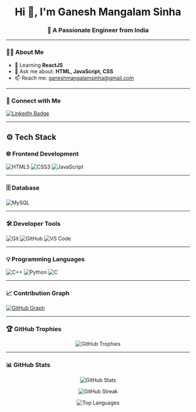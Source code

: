 <h1 align="center">Hi 👋, I'm Ganesh Mangalam Sinha</h1>
<h3 align="center">🚀 A Passionate Engineer from India</h3>

<hr/>

### 👨‍💻 About Me
- 🌱 Learning **ReactJS**  
- 💬 Ask me about: **HTML, JavaScript, CSS**  
- 📫 Reach me: [ganeshmangalamsinha@gmail.com](mailto:ganeshmangalamsinha@gmail.com)  

<hr/>

### 🔗 Connect with Me

<p align="left">
  <a href="https://www.linkedin.com/in/ganesh-mangalam-sinha-7987a6209" target="_blank">
    <img src="https://img.shields.io/badge/LinkedIn-%230077B5.svg?style=for-the-badge&logo=linkedin&logoColor=white" alt="LinkedIn Badge"/>
  </a>
</p>

<hr/>

## ⚙️ Tech Stack

### 🌐 Frontend Development
![HTML5](https://img.shields.io/badge/HTML5-E34F26?style=flat-square&logo=html5&logoColor=white)
![CSS3](https://img.shields.io/badge/CSS3-1572B6?style=flat-square&logo=css3&logoColor=white)
![JavaScript](https://img.shields.io/badge/JavaScript-F7DF1E?style=flat-square&logo=javascript&logoColor=black)

<hr/>

### 🗄️ Database 
![MySQL](https://img.shields.io/badge/MySQL-00758F?style=flat-square&logo=mysql&logoColor=white)

<hr/>

### 🛠️ Developer Tools
![Git](https://img.shields.io/badge/Git-F05032?style=flat-square&logo=git&logoColor=white)
![GitHub](https://img.shields.io/badge/GitHub-181717?style=flat-square&logo=github&logoColor=white)
![VS Code](https://img.shields.io/badge/VSCode-007ACC?style=flat-square&logo=visual-studio-code&logoColor=white)

<hr/>

### 💡 Programming Languages
![C++](https://img.shields.io/badge/C++-00599C?style=flat-square&logo=c%2B%2B&logoColor=white)
![Python](https://img.shields.io/badge/Python-3776AB?style=flat-square&logo=python&logoColor=white)
![C](https://img.shields.io/badge/C-00599C?style=flat-square&logo=c&logoColor=white)

<hr/>

### 📈 Contribution Graph

[![GitHub Graph](https://github-readme-activity-graph.vercel.app/graph?username=ganesh2992&theme=tokyo-night&bg_color=0d1117&hide_border=true)](https://github.com/ashutosh00710/github-readme-activity-graph)

<hr/>

### 🏆 GitHub Trophies

<p align="center">
  <img src="https://github-profile-trophy.vercel.app/?username=ganesh2992&theme=tokyonight&no-frame=true&margin-w=15" alt="GitHub Trophies"/>
</p>

<hr/>

### 📊 GitHub Stats

<p align="center">
  <img src="https://github-readme-stats.vercel.app/api?username=ganesh2992&show_icons=true&theme=tokyonight" alt="GitHub Stats" />
</p>

<p align="center">
  <img src="https://streak-stats.demolab.com/?user=ganesh2992&theme=tokyonight" alt="GitHub Streak" />
</p>

<p align="center">
  <img src="https://github-readme-stats.vercel.app/api/top-langs/?username=ganesh2992&layout=compact&theme=tokyonight" alt="Top Languages" />
</p>
